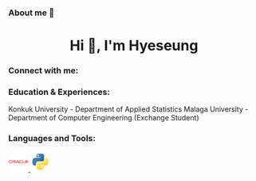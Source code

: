 ### About me 👋
<h1 align="center">Hi 👋, I'm Hyeseung</h1>


<h3 align="left">Connect with me:</h3>
<p align="left">
</p>

<h3 align="left">Education & Experiences:</h3>
<p align="left"> 
  Konkuk University - Department of Applied Statistics
  Malaga University - Department of Computer Engineering (Exchange Student)
  
</p>


<h3 align="left">Languages and Tools:</h3>
<p align="left"> <a href="https://www.oracle.com/" target="_blank" rel="noreferrer"> <img src="https://raw.githubusercontent.com/devicons/devicon/master/icons/oracle/oracle-original.svg" alt="oracle" width="40" height="40"/> </a> <a href="https://www.python.org" target="_blank" rel="noreferrer"> <img src="https://raw.githubusercontent.com/devicons/devicon/master/icons/python/python-original.svg" alt="python" width="40" height="40"/> </a> </p>
